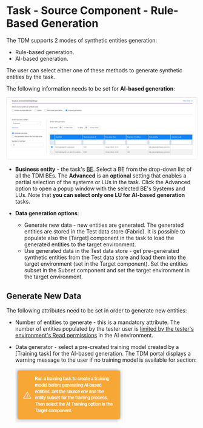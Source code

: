 # Task - Source Component - Rule-Based Generation

The TDM supports 2 modes of synthetic entities generation:

- Rule-based generation.
- AI-based generation.

The user can select either one of these methods to generate synthetic entities by the task.

The following information needs to be set for **AI-based generation**:

![rule based](images/task_source_ai_based_gen.png)

- **Business entity** - the task's [BE](https://github.com/k2view-academy/K2View-Academy/blob/Academy_8.0_TDM_9.0/articles/TDM/tdm_gui/04_tdm_gui_business_entity_window.md). Select a BE from the drop-down list of all the TDM BEs. The **Advanced** is an **optional** setting that enables a partial selection of the systems or LUs in the task. Click the Advanced option to open a popup window with the selected BE's Systems and LUs.  Note that **you can select only one LU for AI-based generation** tasks.

  

- **Data generation options**:

  - Generate new data - new entities are generated. The generated entities are stored in the Test data store (Fabric). It is possible to populate also the [Target] component in the task to load the generated entities to the target environment.
  - Use generated data in the Test data store - get pre-generated synthetic entities from the Test data store and load them into the target environment (set in the Target component). Set the entities subset in the Subset component and set the target environment in the target environment.

## Generate New Data 

The following attributes need to be set in order to generate new entities:

- Number of entities to generate - this is a mandatory attribute. The number of entities populated by the tester user is [limited by the tester's environment's Read permissions](10_environment_roles_tab.md#read-and-write-and-number-of-entities) in the AI environment. 

- Data generator - select a pre-created training model created by a [Training task] for the AI-based generation.  The TDM portal displays a warning message to the user if no training model is available for section:

  ![training warning](images/ai_generation_warning_no_training.png)

  



